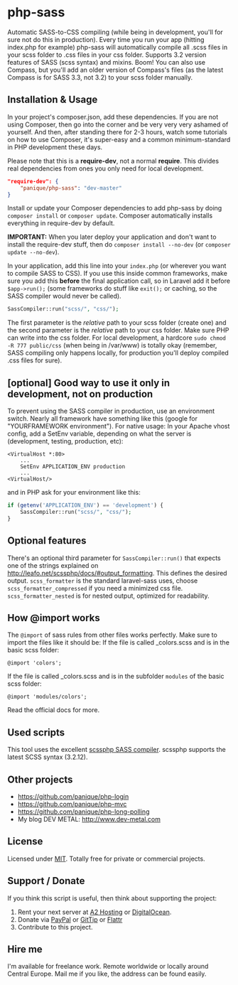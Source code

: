 # php-sass

Automatic SASS-to-CSS compiling (while being in development, you'll for sure not do this in production).
Every time you run your app (hitting index.php for example) php-sass will automatically compile all .scss files in your
scss folder to .css files in your css folder. Supports 3.2 version features of SASS (scss syntax) and mixins. Boom!
You can also use Compass, but you'll add an older version of Compass's files (as the latest Compass is for SASS 3.3,
not 3.2) to your scss folder manually.

## Installation & Usage

In your project's composer.json, add these dependencies. If you are not using Composer, then go into the corner and
be very very very ashamed of yourself. And then, after standing there for 2-3 hours, watch some tutorials on how to
use Composer, it's super-easy and a common minimum-standard in PHP development these days.

Please note that this is a **require-dev**, not a normal **require**. This divides real dependencies from ones you only
need for local development.

```json
"require-dev": {
    "panique/php-sass": "dev-master"
}
```

Install or update your Composer dependencies to add php-sass by doing `composer install` or `composer update`.
Composer automatically installs everything in require-dev by default.

**IMPORTANT:** When you later deploy your application and don't want to install the require-dev stuff, then do
`composer install --no-dev` (or `composer update --no-dev`).

In your application, add this line into your `index.php` (or wherever you want to compile SASS to CSS).
If you use this inside common frameworks, make sure you add this **before** the final application call, so in Laravel
add it before `$app->run();` (some frameworks do stuff like `exit();` or caching, so the SASS compiler would never be
called).

```php
SassCompiler::run("scss/", "css/");
```

The first parameter is the *relative* path to your scss folder (create one) and the second parameter is the *relative*
path to your css folder. Make sure PHP can write into the css folder. For local development, a hardcore
`sudo chmod -R 777 public/css` (when being in /var/www) is totally okay (remember, SASS compiling only happens locally,
for production you'll deploy compiled .css files for sure).

## [optional] Good way to use it only in development, not on production

To prevent using the SASS compiler in production, use an environment switch. Nearly all framework have something like
this (google for "YOURFRAMEWORK environment"). For native usage:
In your Apache vhost config, add a SetEnv variable, depending on what the server is (development, testing, production,
etc):

```
<VirtualHost *:80>
    ...
    SetEnv APPLICATION_ENV production
    ...
<VirtualHost/>
```

and in PHP ask for your environment like this:

```php
if (getenv('APPLICATION_ENV') == 'development') {
    SassCompiler::run("scss/", "css/");
}
```

## Optional features

There's an optional third parameter for `SassCompiler::run()` that expects one of the strings explained on
http://leafo.net/scssphp/docs/#output_formatting. This defines the desired output. `scss_formatter` is the standard
laravel-sass uses, choose `scss_formatter_compressed` if you need a minimized css file. `scss_formatter_nested` is
for nested output, optimized for readability.

## How @import works

The `@import` of sass rules from other files works perfectly. Make sure to import the files like it should be:
If the file is called _colors.scss and is in the basic scss folder:
```
@import 'colors';
```
If the file is called _colors.scss and is in the subfolder `modules` of the basic scss folder:
```
@import 'modules/colors';
```
Read the official docs for more.

## Used scripts

This tool uses the excellent [scssphp SASS compiler](http://leafo.net/scssphp/).
scssphp supports the latest SCSS syntax (3.2.12).

## Other projects

- https://github.com/panique/php-login
- https://github.com/panique/php-mvc
- https://github.com/panique/php-long-polling
- My blog DEV METAL: http://www.dev-metal.com

## License

Licensed under [MIT](http://www.opensource.org/licenses/mit-license.php).
Totally free for private or commercial projects.

## Support / Donate

If you think this script is useful, then think about supporting the project:

1. Rent your next server at [A2 Hosting](http://www.a2hosting.com/4471.html) or
[DigitalOcean](https://www.digitalocean.com/?refcode=40d978532a20).
2. Donate via [PayPal](https://www.paypal.com/cgi-bin/webscr?cmd=_s-xclick&hosted_button_id=P5YLUK4MW3LDG)
   or [GitTip](https://www.gittip.com/Panique/)
   or [Flattr](https://flattr.com/submit/auto?user_id=panique&url=https%3A%2F%2Fgithub.com%2Fpanique%2Flaravel-sass)
3. Contribute to this project.

## Hire me

I'm available for freelance work. Remote worldwide or locally around Central Europe. Mail me if you like, the address
can be found easily.
